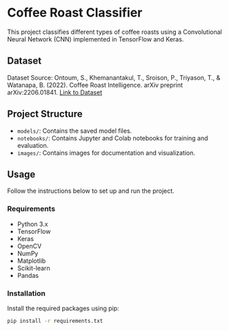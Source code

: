 # Coffee Roast Classifier

This project classifies different types of coffee roasts using a Convolutional Neural Network (CNN) implemented in TensorFlow and Keras.

## Dataset

Dataset Source: Ontoum, S., Khemanantakul, T., Sroison, P., Triyason, T., & Watanapa, B. (2022). Coffee Roast Intelligence. arXiv preprint arXiv:2206.01841. [Link to Dataset](https://arxiv.org/abs/2206.01841)

## Project Structure

- `models/`: Contains the saved model files.
- `notebooks/`: Contains Jupyter and Colab notebooks for training and evaluation.
- `images/`: Contains images for documentation and visualization.

## Usage

Follow the instructions below to set up and run the project.

### Requirements

- Python 3.x
- TensorFlow
- Keras
- OpenCV
- NumPy
- Matplotlib
- Scikit-learn
- Pandas

### Installation

Install the required packages using pip:

```bash
pip install -r requirements.txt
